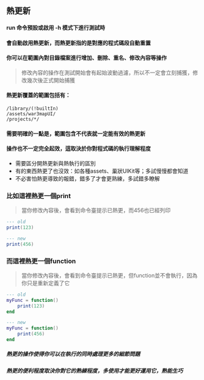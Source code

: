 ## 熱更新

#### run 命令預設或啟用 -h 模式下進行測試時

#### 會自動啟用熱更新，而熱更新指的是對應的程式碼段自動重置

#### 你可以在範圍內對目錄檔案進行增加、刪除、重名、修改內容等操作

> 修改內容的操作在測試開始會有起始波動過濾，所以不一定會立刻捕獲，修改幾次後正式開始捕獲

#### 熱更新覆蓋的範圍包括有：

```text
/library/(!builtIn)
/assets/war3mapUI/
/projects/*/
```

#### 需要明確的一點是，範圍包含不代表就一定能有效的熱更新

#### 操作也不一定完全起效，這取決於你對程式碼的執行理解程度

* 需要區分開熱更新與熱執行的區別
* 有的東西熱更了也沒效：如各種assets、巢狀UIKit等；多試慢慢都會知道
* 不必害怕熱更導致的報錯，錯多了才會更熟練，多試錯多瞭解

### 比如這裡熱更一個print

> 當你修改內容後，會看到命令臺提示已熱更，而456也已經列印

```lua
--- old
print(123)

--- new
print(456)
```

### 而這裡熱更一個function

> 當你修改內容後，會看到命令臺提示已熱更，但function並不會執行，因為你只是重新定義了它

```lua
--- old
myFunc = function()
    print(123)
end

--- new
myFunc = function()
    print(456)
end
```

##### 熱更的操作使得你可以在執行的同時處理更多的細節問題

##### 熱更的便利程度取決你對它的熟練程度，多使用才能更好運用它，熟能生巧
